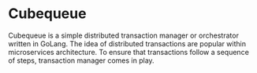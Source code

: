 # Cubequeue
Cubequeue is a simple distributed transaction manager or orchestrator written in GoLang. The idea of distributed transactions are popular within microservices architecture.
To ensure that transactions follow a sequence of steps, transaction manager comes in play.

